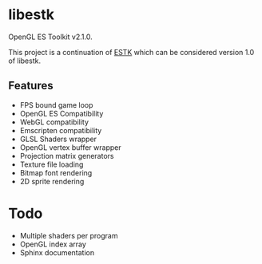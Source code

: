 libestk
=======

OpenGL ES Toolkit v2.1.0.

This project is a continuation of [ESTK](git@github.com:carlmartus/libestk.git) which can be considered version 1.0 of libestk.

Features
--------
 * FPS bound game loop
 * OpenGL ES Compatibility
 * WebGL compatibility
 * Emscripten compatibility
 * GLSL Shaders wrapper
 * OpenGL vertex buffer wrapper
 * Projection matrix generators
 * Texture file loading
 * Bitmap font rendering
 * 2D sprite rendering

Todo
====
 * Multiple shaders per program
 * OpenGL index array
 * Sphinx documentation

